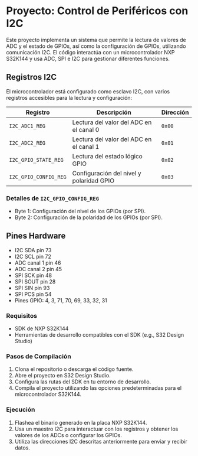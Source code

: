 # Proyecto: Control de Periféricos con I2C

Este proyecto implementa un sistema que permite la lectura de valores de ADC y el estado de GPIOs, así como la configuración de GPIOs, utilizando comunicación I2C. El código interactúa con un microcontrolador NXP S32K144 y usa ADC, SPI e I2C para gestionar diferentes funciones.

## Registros I2C

El microcontrolador está configurado como esclavo I2C, con varios registros accesibles para la lectura y configuración:

| **Registro**          | **Descripción**                                 | **Dirección** |
|-----------------------|-------------------------------------------------|---------------|
| `I2C_ADC1_REG`        | Lectura del valor del ADC en el canal 0         | `0x00`        |
| `I2C_ADC2_REG`        | Lectura del valor del ADC en el canal 1         | `0x01`        |
| `I2C_GPIO_STATE_REG`  | Lectura del estado lógico GPIO                  | `0x02`        |
| `I2C_GPIO_CONFIG_REG` | Configuración del nivel y polaridad GPIO        | `0x03`        |

### Detalles de `I2C_GPIO_CONFIG_REG`
- Byte 1: Configuración del nivel de los GPIOs (por SPI).
- Byte 2: Configuración de la polaridad de los GPIOs (por SPI).

## Pines Hardware
- I2C SDA pin 73
- I2C SCL pin 72
- ADC canal 1 pin 46 
- ADC canal 2 pin 45
- SPI SCK pin 48
- SPI SOUT pin 28
- SPI SIN pin 93
- SPI PCS pin 54
- Pines GPIO:
    4, 3, 71, 70, 69, 33, 32, 31

### Requisitos
- SDK de NXP S32K144
- Herramientas de desarrollo compatibles con el SDK (e.g., S32 Design Studio)

### Pasos de Compilación
1. Clona el repositorio o descarga el código fuente.
2. Abre el proyecto en S32 Design Studio.
3. Configura las rutas del SDK en tu entorno de desarrollo.
4. Compila el proyecto utilizando las opciones predeterminadas para el microcontrolador S32K144.

### Ejecución
1. Flashea el binario generado en la placa NXP S32K144.
2. Usa un maestro I2C para interactuar con los registros y obtener los valores de los ADCs o configurar los GPIOs.
3. Utiliza las direcciones I2C descritas anteriormente para enviar y recibir datos.
